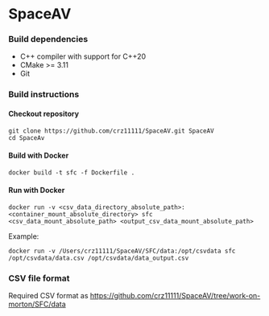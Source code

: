 # SpaceAV

### Build dependencies

- C++ compiler with support for C++20
- CMake >= 3.11
- Git

### Build instructions

#### Checkout repository

```shell
git clone https://github.com/crz11111/SpaceAV.git SpaceAV
cd SpaceAv
```

#### Build with Docker

```shell
docker build -t sfc -f Dockerfile .
```

#### Run with Docker

```shell
docker run -v <csv_data_directory_absolute_path>:<container_mount_absolute_directory> sfc <csv_data_mount_absolute_path> <output_csv_data_mount_absolute_path>
```

Example:

```shell
docker run -v /Users/crz11111/SpaceAV/SFC/data:/opt/csvdata sfc /opt/csvdata/data.csv /opt/csvdata/data_output.csv
```

### CSV file format

Required CSV format as https://github.com/crz11111/SpaceAV/tree/work-on-morton/SFC/data